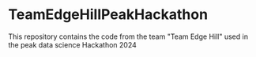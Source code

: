 # TeamEdgeHillPeakHackathon
This repository contains the code from the team "Team Edge Hill" used in the peak data science Hackathon 2024
